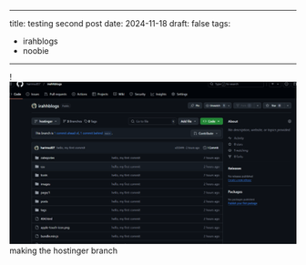 
---
title: testing  second post
date: 2024-11-18
draft: false
tags:
  - irahblogs
  - noobie
---
!![Image Description](/images/Pasted%20image%2020241218164357.png)
making the hostinger branch